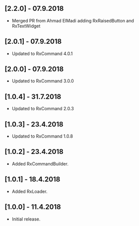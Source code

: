 ## [2.2.0] - 07.9.2018

* Merged PR from Ahmad ElMadi adding RxRaisedButton and RxTextWidget

## [2.0.1] - 07.9.2018

* Updated to RxCommand 4.0.1

## [2.0.0] - 07.9.2018

* Updated to RxCommand 3.0.0

## [1.0.4] - 31.7.2018

* Updated to RxCommand 2.0.3

## [1.0.3] - 23.4.2018

* Updated to RxCommand 1.0.8

## [1.0.2] - 23.4.2018

* Added RxCommandBuilder.

## [1.0.1] - 18.4.2018

* Added RxLoader.

## [1.0.0] - 11.4.2018

* Initial release.


